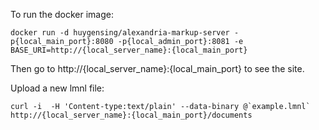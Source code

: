To run the docker image:

    docker run -d huygensing/alexandria-markup-server -p{local_main_port}:8080 -p{local_admin_port}:8081 -e BASE_URI=http://{local_server_name}:{local_main_port}

Then go to http://{local_server_name}:{local_main_port} to see the site.

Upload a new lmnl file:

    curl -i  -H 'Content-type:text/plain' --data-binary @`example.lmnl` http://{local_server_name}:{local_main_port}/documents